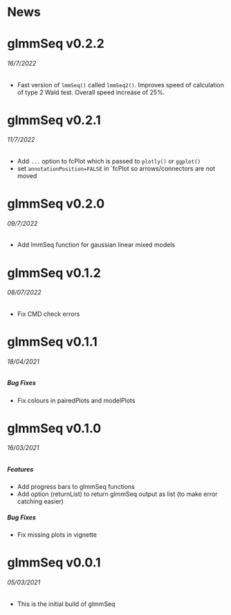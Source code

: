 News
=====

# glmmSeq v0.2.2
###### 16/7/2022
* Fast version of `lmmSeq()` called `lmmSeq2()`. Improves speed of calculation
of type 2 Wald test. Overall speed increase of 25%.

# glmmSeq v0.2.1
###### 11/7/2022
* Add `...` option to fcPlot which is passed to `plotly()` or `ggplot()`
* set `annotationPosition=FALSE` in `fcPlot so arrows/connectors are not moved


# glmmSeq v0.2.0
###### 09/7/2022
* Add lmmSeq function for gaussian linear mixed models

# glmmSeq v0.1.2
###### 08/07/2022
* Fix CMD check errors

# glmmSeq v0.1.1
###### 18/04/2021

##### Bug Fixes
* Fix colours in pairedPlots and modelPlots

# glmmSeq v0.1.0
###### 16/03/2021

##### Features
* Add progress bars to glmmSeq functions
* Add option (returnList) to return glmmSeq output as list (to make error catching easier)

##### Bug Fixes
* Fix missing plots in vignette

# glmmSeq v0.0.1
###### 05/03/2021

* This is the initial build of glmmSeq

